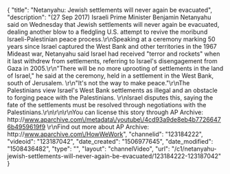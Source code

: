 {
    "title": "Netanyahu: Jewish settlements will never again be evacuated",
    "description": "(27 Sep 2017) Israeli Prime Minister Benjamin Netanyahu said on Wednesday that Jewish settlements will never again be evacuated, dealing another blow to a fledgling U.S. attempt to revive the moribund Israeli-Palestinian peace process.\r\nSpeaking at a ceremony marking 50 years since Israel captured the West Bank and other territories in the 1967 Mideast war, Netanyahu said Israel had received \"terror and rockets\" when it last withdrew from settlements, referring to Israel's disengagement from Gaza in 2005.\r\n\"There will be no more uprooting of settlements in the land of Israel,\" he said at the ceremony, held in a settlement in the West Bank, south of Jerusalem. \r\n\"It's not the way to make peace.\"\r\nThe Palestinians view Israel's West Bank settlements as illegal and an obstacle to forging peace with the Palestinians. \r\nIsrael disputes this, saying the fate of the settlements must be resolved through negotiations with the Palestinians.\r\n\r\n\r\nYou can license this story through AP Archive: http:\/\/www.aparchive.com\/metadata\/youtube\/4cd93a9de8eb4b77266476b4959619f9 \r\nFind out more about AP Archive: http:\/\/www.aparchive.com\/HowWeWork",
    "channelid": "123184222",
    "videoid": "123187042",
    "date_created": "1506977645",
    "date_modified": "1508436482",
    "type": "",
    "layout": "channelVideo",
    "url": "\/c1\/netanyahu-jewish-settlements-will-never-again-be-evacuated\/123184222-123187042"
}